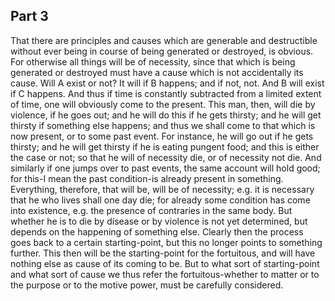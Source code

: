## Part 3

That there are principles and causes which are generable and destructible without ever being in course of being generated or destroyed, is obvious.
For otherwise all things will be of necessity, since that which is being generated or destroyed must have a cause which is not accidentally its cause.
Will A exist or not?
It will if B happens; and if not, not.
And B will exist if C happens.
And thus if time is constantly subtracted from a limited extent of time, one will obviously come to the present.
This man, then, will die by violence, if he goes out; and he will do this if he gets thirsty; and he will get thirsty if something else happens; and thus we shall come to that which is now present, or to some past event.
For instance, he will go out if he gets thirsty; and he will get thirsty if he is eating pungent food; and this is either the case or not; so that he will of necessity die, or of necessity not die.
And similarly if one jumps over to past events, the same account will hold good; for this-I mean the past condition-is already present in something.
Everything, therefore, that will be, will be of necessity; e.g.
it is necessary that he who lives shall one day die; for already some condition has come into existence, e.g.
the presence of contraries in the same body.
But whether he is to die by disease or by violence is not yet determined, but depends on the happening of something else.
Clearly then the process goes back to a certain starting-point, but this no longer points to something further.
This then will be the starting-point for the fortuitous, and will have nothing else as cause of its coming to be.
But to what sort of starting-point and what sort of cause we thus refer the fortuitous-whether to matter or to the purpose or to the motive power, must be carefully considered.

